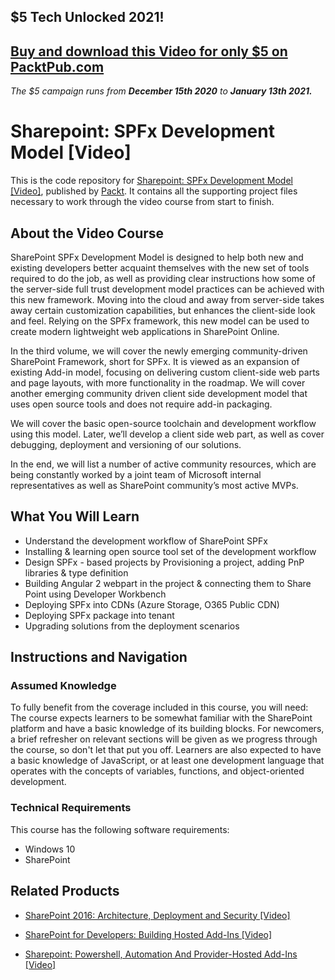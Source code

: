 ## $5 Tech Unlocked 2021!
[Buy and download this Video for only $5 on PacktPub.com](https://www.packtpub.com/product/sharepoint-spfx-development-model-video/9781788391467)
-----
*The $5 campaign         runs from __December 15th 2020__ to __January 13th 2021.__*

# Sharepoint: SPFx Development Model [Video]
This is the code repository for [Sharepoint: SPFx Development Model [Video]](https://www.packtpub.com/virtualization-and-cloud/sharepoint-spfx-development-model-video?utm_source=github&utm_medium=repository&utm_campaign=9781788391467), published by [Packt](https://www.packtpub.com/?utm_source=github). It contains all the supporting project files necessary to work through the video course from start to finish.
## About the Video Course
SharePoint SPFx Development Model is designed to help both new and existing developers better acquaint themselves with the new set of tools required to do the job, as well as providing clear instructions how some of the server-side full trust development model practices can be achieved with this new framework. Moving into the cloud and away from server-side takes away certain customization capabilities, but enhances the client-side look and feel. Relying on the SPFx framework, this new model can be used to create modern lightweight web applications in SharePoint Online. 

In the third volume, we will cover the newly emerging community-driven SharePoint Framework, short for SPFx. It is viewed as an expansion of existing Add-in model, focusing on delivering custom client-side web parts and page layouts, with more functionality in the roadmap. We will cover another emerging community driven client side development model that uses open source tools and does not require add-in packaging.

We will cover the basic open-source toolchain and development workflow using this model. Later, we’ll develop a client side web part, as well as cover debugging, deployment and versioning of our solutions.

In the end, we will list a number of active community resources, which are being constantly worked by a joint team of Microsoft internal representatives as well as SharePoint community’s most active MVPs.





<H2>What You Will Learn</H2>
<DIV class=book-info-will-learn-text>
<UL>
<LI>Understand the development workflow of SharePoint SPFx&nbsp; 
<LI>Installing &amp; learning open source tool set of the development workflow 
<LI>Design SPFx - based projects by Provisioning a project, adding PnP libraries &amp; type definition 
<LI>Building Angular 2 webpart in the project &amp; connecting them to Share Point using Developer Workbench 
<LI>Deploying SPFx into CDNs (Azure Storage, O365 Public CDN) 
<LI>Deploying SPFx package into tenant 
<LI>Upgrading solutions from the deployment scenarios </LI></UL></DIV>

## Instructions and Navigation
### Assumed Knowledge
To fully benefit from the coverage included in this course, you will need:<br/>
The course expects learners to be somewhat familiar with the SharePoint platform and have a basic knowledge of its building blocks. For newcomers, a brief refresher on relevant sections will be given as we progress through the course, so don't let that put you off. Learners are also expected to have a basic knowledge of JavaScript, or at least one development language that operates with the concepts of variables, functions, and object-oriented development.
### Technical Requirements
This course has the following software requirements:<br/>
* Windows 10
* SharePoint

## Related Products
* [SharePoint 2016: Architecture, Deployment and Security [Video]](https://www.packtpub.com/virtualization-and-cloud/sharepoint-2016-architecture-deployment-security-video?utm_source=github&utm_medium=repository&utm_campaign=9781788298506)

* [SharePoint for Developers: Building Hosted Add-Ins [Video]](https://www.packtpub.com/virtualization-and-cloud/sharepoint-developers-building-hosted-add-ins-video?utm_source=github&utm_medium=repository&utm_campaign=9781788391870)

* [Sharepoint: Powershell, Automation And Provider-Hosted Add-Ins [Video]](https://www.packtpub.com/virtualization-and-cloud/sharepoint-powershell-automation-and-provider-hosted-add-ins-video?utm_source=github&utm_medium=repository&utm_campaign=9781788393096)

